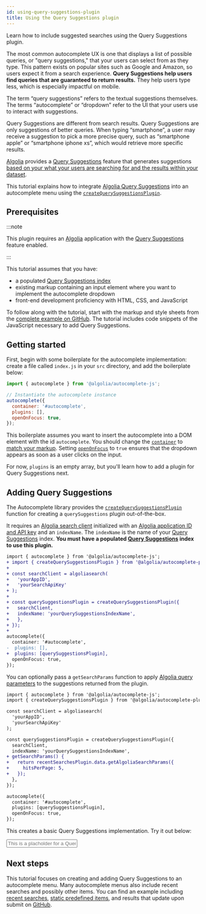 ```yaml
---
id: using-query-suggestions-plugin
title: Using the Query Suggestions plugin
---
```


Learn how to include suggested searches using the Query Suggestions plugin.

The most common autocomplete UX is one that displays a list of possible queries, or "query suggestions," that your users can select from as they type. This pattern exists on popular sites such as Google and Amazon, so users expect it from a search experience. **Query Suggestions help users find queries that are guaranteed to return results.** They help users type less, which is especially impactful on mobile.

The term “query suggestions” refers to the textual suggestions themselves. The terms “autocomplete” or “dropdown” refer to the UI that your users use to interact with suggestions.

Query Suggestions are different from search results. Query Suggestions are only suggestions of better queries. When typing “smartphone”, a user may receive a suggestion to pick a more precise query, such as “smartphone apple” or “smartphone iphone xs”, which would retrieve more specific results.

[Algolia](https://www.algolia.com/) provides a [Query Suggestions](https://www.algolia.com/doc/guides/building-search-ui/ui-and-ux-patterns/query-suggestions/js/) feature that generates suggestions [based on your what your users are searching for and the results within your dataset](https://www.algolia.com/doc/guides/building-search-ui/ui-and-ux-patterns/query-suggestions/js/#how-query-suggestions-works).

This tutorial explains how to integrate [Algolia Query Suggestions](https://www.algolia.com/doc/guides/building-search-ui/ui-and-ux-patterns/query-suggestions/js/) into an autocomplete menu using the [`createQuerySuggestionsPlugin`](createQuerySuggestionsPlugin).

## Prerequisites

:::note

This plugin requires an [Algolia](https://www.algolia.com/) application with the [Query Suggestions](https://www.algolia.com/doc/guides/building-search-ui/ui-and-ux-patterns/query-suggestions/js/) feature enabled.

:::

This tutorial assumes that you have:
- a populated [Query Suggestions index](https://www.algolia.com/doc/guides/building-search-ui/ui-and-ux-patterns/query-suggestions/how-to/creating-a-query-suggestions-index/js/)
- existing markup containing an input element where you want to implement the autocomplete dropdown
- front-end development proficiency with HTML, CSS, and JavaScript

To follow along with the tutorial, start with the markup and style sheets from the [complete example on GitHub](https://github.com/algolia/doc-code-samples/tree/autocomplete-v1/Autocomplete/multi-source). The tutorial includes code snippets of the JavaScript necessary to add Query Suggestions.

## Getting started

First, begin with some boilerplate for the autocomplete implementation: create a file called `index.js` in your `src` directory, and add the boilerplate below:

```js
import { autocomplete } from '@algolia/autocomplete-js';

// Instantiate the autocomplete instance
autocomplete({
  container: '#autocomplete',
  plugins: [],
  openOnFocus: true,
});
```

This boilerplate assumes you want to insert the autocomplete into a DOM element with the id `autocomplete`. You should change the [`container`](autocomplete-js/#container) to [match your markup](basic-options). Setting [`openOnFocus`](autocomplete-js/#openonfocus) to `true` ensures that the dropdown appears as soon as a user clicks on the input.

For now, `plugins` is an empty array, but you'll learn how to add a plugin for Query Suggestions next.

## Adding Query Suggestions

The  Autocomplete library provides the [`createQuerySuggestionsPlugin`](createQuerySuggestionsPlugin) function for creating a `querySuggestions` plugin out-of-the-box.

It requires an [Algolia search client](https://www.algolia.com/doc/api-client/getting-started/install/javascript/) initialized with an [Algolia application ID and API key](https://www.algolia.com/doc/guides/sending-and-managing-data/send-and-update-your-data/how-to/importing-with-the-api/#application-id) and an `indexName`. The `indexName` is the name of your [Query Suggestions](https://www.algolia.com/doc/guides/building-search-ui/ui-and-ux-patterns/query-suggestions/js/) index. **You must have a populated [Query Suggestions](https://www.algolia.com/doc/guides/building-search-ui/ui-and-ux-patterns/query-suggestions/js/#implementing-query-suggestions) index to use this plugin.**

```diff
import { autocomplete } from '@algolia/autocomplete-js';
+ import { createQuerySuggestionsPlugin } from '@algolia/autocomplete-plugin-query-suggestions';
+
+ const searchClient = algoliasearch(
+   'yourAppID',
+   'yourSearchApiKey'
+ );
+
+ const querySuggestionsPlugin = createQuerySuggestionsPlugin({
+   searchClient,
+   indexName: 'yourQuerySuggestionsIndexName',
+   },
+ });
+
autocomplete({
  container: '#autocomplete',
-  plugins: [],
+  plugins: [querySuggestionsPlugin],
  openOnFocus: true,
});
```

You can optionally pass a `getSearchParams` function to apply [Algolia query parameters](https://www.algolia.com/doc/api-reference/api-parameters/) to the suggestions returned from the plugin.

```diff
import { autocomplete } from '@algolia/autocomplete-js';
import { createQuerySuggestionsPlugin } from '@algolia/autocomplete-plugin-query-suggestions';

const searchClient = algoliasearch(
  'yourAppID',
  'yourSearchApiKey'
);

const querySuggestionsPlugin = createQuerySuggestionsPlugin({
  searchClient,
  indexName: 'yourQuerySuggestionsIndexName',
+ getSearchParams() {
+   return recentSearchesPlugin.data.getAlgoliaSearchParams({
+     hitsPerPage: 5,
+   });
  },
});

autocomplete({
  container: '#autocomplete',
  plugins: [querySuggestionsPlugin],
  openOnFocus: true,
});
```
This creates a basic Query Suggestions implementation. Try it out below:

<input placeholder="This is a placholder for a Query Suggestions autocomplete"></input>

## Next steps

This tutorial focuses on creating and adding Query Suggestions to an autocomplete menu. Many autocomplete menus also include recent searches and possibly other items. You can find an example including [recent searches](using-recent-searches-plugin), [static predefined items](sources#using-static-sources), and results that update upon submit on [GitHub](https://github.com/algolia/doc-code-samples/tree/autocomplete-v1/Autocomplete/multi-source).


